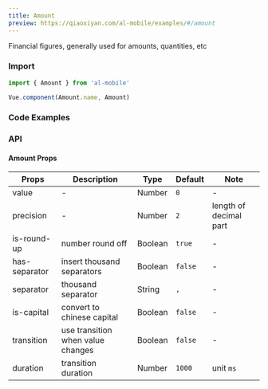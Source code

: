 ```yaml
---
title: Amount
preview: https://qiaoxiyan.com/al-mobile/examples/#/amount
---
```


Financial figures, generally used for amounts, quantities, etc

### Import

```javascript
import { Amount } from 'al-mobile'

Vue.component(Amount.name, Amount)
```

### Code Examples
<!-- DEMO -->

### API

#### Amount Props
| Props | Description | Type | Default | Note |
|----|-----|------|------|------|
|value|-|Number|`0`|-|
|precision|-|Number|`2`|length of decimal part|
|is-round-up|number round off|Boolean|`true`|-|
|has-separator|insert thousand separators|Boolean|`false`|-|
|separator|thousand separator|String|`,`|-|
|is-capital|convert to chinese capital|Boolean|`false`|-|
|transition|use transition when value changes|Boolean|`false`|-|
|duration|transition duration|Number|`1000`|unit `ms`|